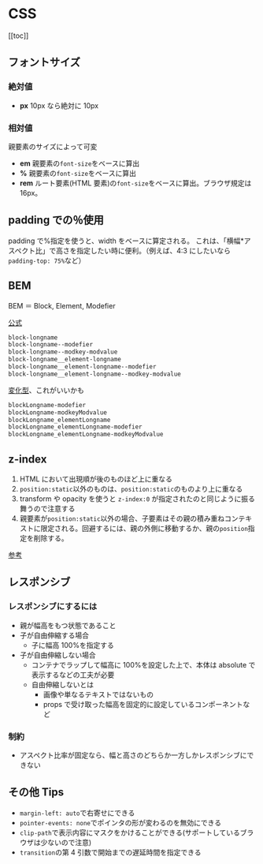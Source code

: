 # CSS

[[toc]]

## フォントサイズ

### 絶対値

- **px** 10px なら絶対に 10px

### 相対値

親要素のサイズによって可変

- **em** 親要素の`font-size`をベースに算出
- **%** 親要素の`font-size`をベースに算出
- **rem** ルート要素(HTML 要素)の`font-size`をベースに算出。ブラウザ規定は 16px。

## padding での％使用

padding で%指定を使うと、width をベースに算定される。
これは、「横幅\*アスペクト比」で高さを指定したい時に便利。（例えば、4:3 にしたいなら`padding-top: 75%`など）

## BEM

BEM ＝ Block, Element, Modefier

[公式](http://getbem.com/naming/)

```txt
block-longname
block-longname--modefier
block-longname--modkey-modvalue
block-longname__element-longname
block-longname__element-longname--modefier
block-longname__element-longname--modkey-modvalue
```

[変化型](https://qiita.com/mrd-takahashi/items/07dc3b4bad027daa2884)、これがいいかも

```txt
blockLongname-modefier
blockLongname-modkeyModvalue
blockLongname_elementLongname
blockLongname_elementLongname-modefier
blockLongname_elementLongname-modkeyModvalue
```

## z-index

1. HTML において出現順が後のものほど上に重なる
2. `position:static`以外のものは、`position:static`のものより上に重なる
3. transform や opacity を使うと `z-index:0` が指定されたのと同じように振る舞うので注意する
4. 親要素が`position:static`以外の場合、子要素はその親の積み重ねコンテキストに限定される。回避するには、親の外側に移動するか、親の`position`指定を削除する。

[参考](https://coliss.com/articles/build-websites/operation/css/4-reasons-z-index-isnt-working.html)

## レスポンシブ

### レスポンシブにするには

- 親が幅高をもつ状態であること
- 子が自由伸縮する場合
  - 子に幅高 100%を指定する
- 子が自由伸縮しない場合
  - コンテナでラップして幅高に 100%を設定した上で、本体は absolute で表示するなどの工夫が必要
  - 自由伸縮しないとは
    - 画像や単なるテキストではないもの
    - props で受け取った幅高を固定的に設定しているコンポーネントなど

### 制約

- アスペクト比率が固定なら、幅と高さのどちらか一方しかレスポンシブにできない

## その他 Tips

- `margin-left: auto`で右寄せにできる
- `pointer-events: none`でポインタの形が変わるのを無効にできる
- `clip-path`で表示内容にマスクをかけることができる(サポートしているブラウザは少ないので注意)
- `transition`の第 4 引数で開始までの遅延時間を指定できる
